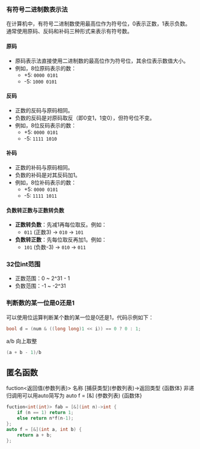 ### 有符号二进制数表示法

在计算机中，有符号二进制数使用最高位作为符号位，0表示正数，1表示负数。通常使用原码、反码和补码三种形式来表示有符号数。

#### 原码
- 原码表示法直接使用二进制数的最高位作为符号位，其余位表示数值大小。
- 例如，8位原码表示的数：
  - +5: `0000 0101`
  - -5: `1000 0101`

#### 反码
- 正数的反码与原码相同。
- 负数的反码是对原码取反（即0变1，1变0），但符号位不变。
- 例如，8位反码表示的数：
  - +5: `0000 0101`
  - -5: `1111 1010`

#### 补码
- 正数的补码与原码相同。
- 负数的补码是对其反码加1。
- 例如，8位补码表示的数：
  - +5: `0000 0101`
  - -5: `1111 1011`

#### 负数转正数与正数转负数
- **正数转负数**：先减1再每位取反。例如：
  - `011` (正数3) -> `010` -> `101`
- **负数转正数**：先每位取反再加1。例如：
  - `101` (负数-3) -> `010` -> `011`

### 32位int范围
- 正数范围：0 ~ 2^31 - 1
- 负数范围：-1 ~ -2^31

### 判断数的某一位是0还是1

可以使用位运算判断某个数的某一位是0还是1，代码示例如下：

```cpp
bool d = (num & ((long long)1 << i)) == 0 ? 0 : 1;
```

a/b 向上取整
```cpp
(a + b - 1)/b
```

## 匿名函数
fuction<返回值(参数列表)> 名称 \[捕获类型](参数列表)->返回类型 {函数体}
非递归调用可以用auto简写为
auto f  =  \[&] (参数列表) {函数体} 
```cpp
fuction<int(int)> fab = [&](int n)->int {
	if (n == 1) return 1;
	else return n*f(n-1); 
};
auto f = [&](int a, int b) {
	return a + b;
};
```